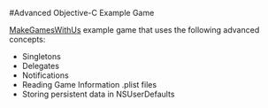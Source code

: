 #Advanced Objective-C Example Game

[MakeGamesWithUs](http://makegameswith.us) example game that uses the following advanced concepts:

- Singletons
- Delegates
- Notifications
- Reading Game Information .plist files
- Storing persistent data in NSUserDefaults
